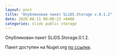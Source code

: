 ```yaml
---
layout: post
title: "Опубликован пакет SLiDS.Storage v.0.1.2"
date: 2020-08-11 00:00:23 +0400
categories: slids public storage
---
```

Опубликован пакет SLiDS.Storage.0.1.2.

Пакет доступен на Nuget.org [по ссылке](https://www.nuget.org/packages/SLiDS.Storage/0.1.2).
